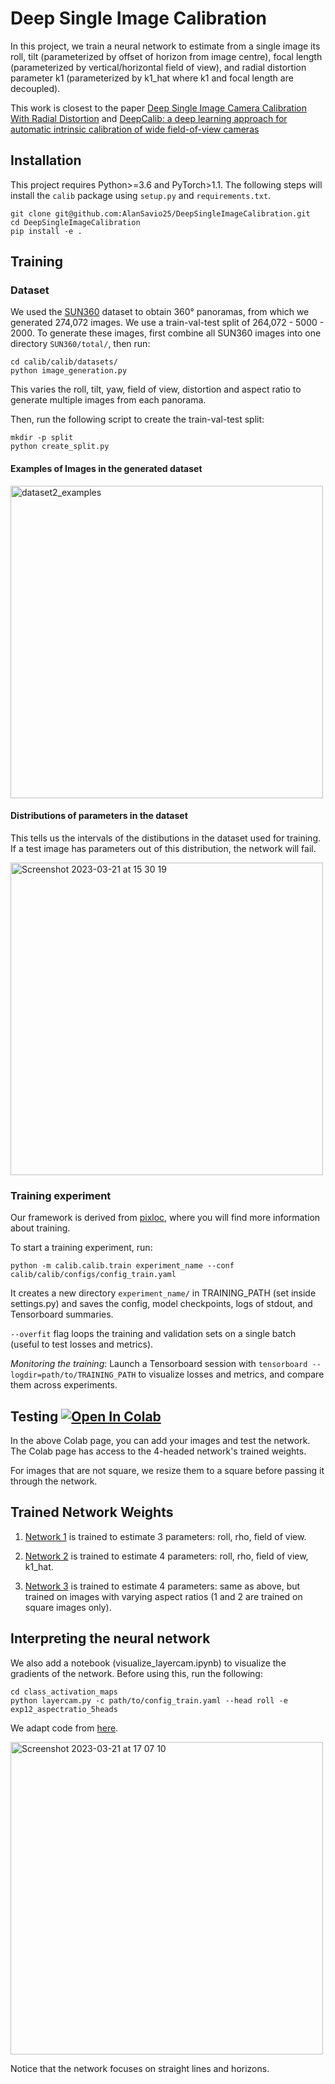 # Deep Single Image Calibration

In this project, we train a neural network to estimate from a single image its roll, tilt (parameterized by offset of horizon from image centre), focal length (parameterized by vertical/horizontal field of view), and radial distortion parameter k1 (parameterized by k1_hat where k1 and focal length are decoupled).

This work is closest to the paper [Deep Single Image Camera Calibration With Radial Distortion](https://openaccess.thecvf.com/content_CVPR_2019/html/Lopez_Deep_Single_Image_Camera_Calibration_With_Radial_Distortion_CVPR_2019_paper.html) and 
[DeepCalib: a deep learning approach for automatic intrinsic calibration of wide field-of-view cameras](https://dl.acm.org/doi/10.1145/3278471.3278479)

## Installation

This project requires Python>=3.6 and PyTorch>1.1. The following steps will install the `calib` package using `setup.py` and `requirements.txt`. 

```
git clone git@github.com:AlanSavio25/DeepSingleImageCalibration.git
cd DeepSingleImageCalibration
pip install -e .
```

## Training

### Dataset

We used the [SUN360](https://drive.google.com/drive/folders/1ooaYwvNuFd-iEEcmOQHpLunJEmo7b4NM) dataset to obtain 360° panoramas, from which we generated 274,072 images. We use a train-val-test split of 264,072 - 5000 - 2000. To generate these images, first combine all SUN360 images into one directory `SUN360/total/`, then run:

```
cd calib/calib/datasets/
python image_generation.py
```
This varies the roll, tilt, yaw, field of view, distortion and aspect ratio to generate multiple images from each panorama.

Then, run the following script to create the train-val-test split:

```
mkdir -p split
python create_split.py
```

#### Examples of Images in the generated dataset
<img width="500" alt="dataset2_examples" src="https://user-images.githubusercontent.com/30126243/226637738-0fa8b885-07e0-457e-95f1-c0668ade03c5.png">

#### Distributions of parameters in the dataset
This tells us the intervals of the distibutions in the dataset used for training. If a test image has parameters out of this distribution, the network will fail.

<img width="500" alt="Screenshot 2023-03-21 at 15 30 19" src="https://user-images.githubusercontent.com/30126243/226638352-d9ebf5c9-e9f2-4848-a710-a2b82393f1bd.png">


### Training experiment


Our framework is derived from [pixloc](https://github.com/cvg/pixloc/tree/master/pixloc/pixlib), where you will find more information about training.

To start a training experiment, run:

```
python -m calib.calib.train experiment_name --conf calib/calib/configs/config_train.yaml
```

It creates a new directory `experiment_name/` in TRAINING_PATH (set inside settings.py) and saves the config, model checkpoints, logs of stdout, and Tensorboard summaries.

`--overfit` flag loops the training and validation sets on a single batch (useful to test losses and metrics).

*Monitoring the training*: Launch a Tensorboard session with `tensorboard --logdir=path/to/TRAINING_PATH` to visualize losses and metrics, and compare them across experiments.

## Testing [![Open In Colab](https://colab.research.google.com/assets/colab-badge.svg)](https://colab.research.google.com/drive/1aqw2NQZsR7PP-rN55G7s9kI6shv1Qxtj)

In the above Colab page, you can add your images and test the network. The Colab page has access to the 4-headed network's trained weights.

For images that are not square, we resize them to a square before passing it through the network.

## Trained Network Weights

1. [Network 1](https://drive.google.com/drive/folders/1DKH6sJBr1WJlUo2kjhpTb8JddwyymcJB) is trained to estimate 3 parameters: roll, rho, field of view.

2. [Network 2](https://drive.google.com/drive/folders/1DKH6sJBr1WJlUo2kjhpTb8JddwyymcJB) is trained to estimate 4 parameters: roll, rho, field of view, k1_hat.

3. [Network 3](TODO) is trained to estimate 4 parameters: same as above, but trained on images with varying aspect ratios (1 and 2 are trained on square images only).


## Interpreting the neural network
We also add a notebook (visualize_layercam.ipynb) to visualize the gradients of the network. Before using this, run the following:

```
cd class_activation_maps
python layercam.py -c path/to/config_train.yaml --head roll -e exp12_aspectratio_5heads
```
We adapt code from [here](https://github.com/utkuozbulak/pytorch-cnn-visualizations).

<img width="500" alt="Screenshot 2023-03-21 at 17 07 10" src="https://user-images.githubusercontent.com/30126243/226669347-a263b86b-d76e-4ca5-b2a9-37746880f5ef.png">

Notice that the network focuses on straight lines and horizons.
